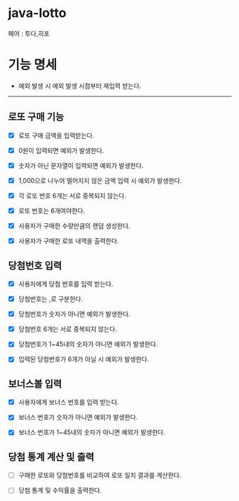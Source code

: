 # java-lotto
페어 : 투다,히포

# 기능 명세

- 예외 발생 시 예외 발생 시점부터 재입력 받는다.

---

## 로또 구매 기능
- [x] 로또 구매 금액을 입력받는다.
- [x] 0원이 입력되면 예외가 발생한다.
- [x] 숫자가 아닌 문자열이 입력되면 예외가 발생한다.
- [x] 1,000으로 나누어 떨어지지 않은 금액 입력 시 예외가 발생한다.
- [x] 각 로또 번호 6개는 서로 중복되지 않는다.
- [x] 로또 번호는 6개여야한다.
- [x] 사용자가 구매한 수량만큼의 랜덤 생성한다.
- [x] 사용자가 구매한 로또 내역을 출력한다.


## 당첨번호 입력
- [x] 사용자에게 당첨 번호를 입력 받는다.
- [x] 당첨번호는 ,로 구분한다.

- [x] 당첨번호가 숫자가 아니면 예외가 발생한다.
- [x] 당첨번호 6개는 서로 중복되지 않는다.
- [x] 당첨번호가 1~45내의 숫자가 아니면 예외가 발생한다.
- [x] 입력된 당첨번호가 6개가 아닐 시 예외가 발생한다.


## 보너스볼 입력
- [x] 사용자에게 보너스 번호를 입력 받는다.

- [x] 보너스 번호가 숫자가 아니면 예외가 발생한다.
- [x] 보너스 번호가 1~45내의 숫자가 아니면 예외가 발생한다.


## 당첨 통계 계산 및 출력
- [ ] 구매한 로또와 당첨번호를 비교하여 로또 일치 결과를 계산한다.
- [ ] 당첨 통계 및 수익률을 출력한다. 

